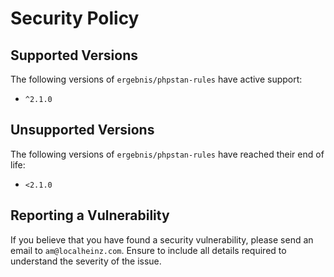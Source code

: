 # Security Policy

## Supported Versions

The following versions of `ergebnis/phpstan-rules` have active support:

- `^2.1.0`

## Unsupported Versions

The following versions of `ergebnis/phpstan-rules` have reached their end of life:

- `<2.1.0`

## Reporting a Vulnerability

If you believe that you have found a security vulnerability, please send an email to `am@localheinz.com`. Ensure to include all details required to understand the severity of the issue.
